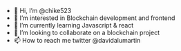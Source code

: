 - 👋 Hi, I’m @chike523
- 👀 I’m interested in Blockchain development and frontend
- 🌱 I’m currently learning Javascript & react
- 💞️ I’m looking to collaborate on a blockchain project
- 📫 How to reach me twitter @davidalumartin

<!---
chike523/chike523 is a ✨ special ✨ repository because its `README.md` (this file) appears on your GitHub profile.
You can click the Preview link to take a look at your changes.
--->
